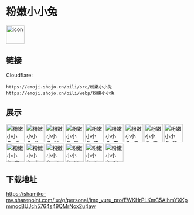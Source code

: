 # 粉嫩小小兔
<img src="https://emoji.shojo.cn/bili/src/粉嫩小小兔/icon.png" width="50" height="50" alt="icon">

## 链接
Cloudflare:
```
https://emoji.shojo.cn/bili/src/粉嫩小小兔
https://emoji.shojo.cn/bili/webp/粉嫩小小兔
```
## 展示
<img src="https://emoji.shojo.cn/bili/src/粉嫩小小兔/粉嫩小小兔-点赞.png" width="50" height="50" alt="粉嫩小小兔-点赞">
<img src="https://emoji.shojo.cn/bili/src/粉嫩小小兔/粉嫩小小兔-头痛.png" width="50" height="50" alt="粉嫩小小兔-头痛">
<img src="https://emoji.shojo.cn/bili/src/粉嫩小小兔/粉嫩小小兔-对不起.png" width="50" height="50" alt="粉嫩小小兔-对不起">
<img src="https://emoji.shojo.cn/bili/src/粉嫩小小兔/粉嫩小小兔-爱你.png" width="50" height="50" alt="粉嫩小小兔-爱你">
<img src="https://emoji.shojo.cn/bili/src/粉嫩小小兔/粉嫩小小兔-不好意思.png" width="50" height="50" alt="粉嫩小小兔-不好意思">
<img src="https://emoji.shojo.cn/bili/src/粉嫩小小兔/粉嫩小小兔-震惊.png" width="50" height="50" alt="粉嫩小小兔-震惊">
<img src="https://emoji.shojo.cn/bili/src/粉嫩小小兔/粉嫩小小兔-打招呼.png" width="50" height="50" alt="粉嫩小小兔-打招呼">
<img src="https://emoji.shojo.cn/bili/src/粉嫩小小兔/粉嫩小小兔-无语.png" width="50" height="50" alt="粉嫩小小兔-无语">
<img src="https://emoji.shojo.cn/bili/src/粉嫩小小兔/粉嫩小小兔-晚安.png" width="50" height="50" alt="粉嫩小小兔-晚安">
<img src="https://emoji.shojo.cn/bili/src/粉嫩小小兔/粉嫩小小兔-害怕.png" width="50" height="50" alt="粉嫩小小兔-害怕">
<img src="https://emoji.shojo.cn/bili/src/粉嫩小小兔/粉嫩小小兔-喜欢.png" width="50" height="50" alt="粉嫩小小兔-喜欢">
<img src="https://emoji.shojo.cn/bili/src/粉嫩小小兔/粉嫩小小兔-可爱.png" width="50" height="50" alt="粉嫩小小兔-可爱">
<img src="https://emoji.shojo.cn/bili/src/粉嫩小小兔/粉嫩小小兔-疑问.png" width="50" height="50" alt="粉嫩小小兔-疑问">
<img src="https://emoji.shojo.cn/bili/src/粉嫩小小兔/粉嫩小小兔-开心.png" width="50" height="50" alt="粉嫩小小兔-开心">
<img src="https://emoji.shojo.cn/bili/src/粉嫩小小兔/粉嫩小小兔-呵呵.png" width="50" height="50" alt="粉嫩小小兔-呵呵">

## 下载地址

https://shamiko-my.sharepoint.com/:u:/g/personal/img_yuru_pro/EWKHrPLKmC5AlhmYXKpmmocBUJch5764s49QMrNox2u4aw